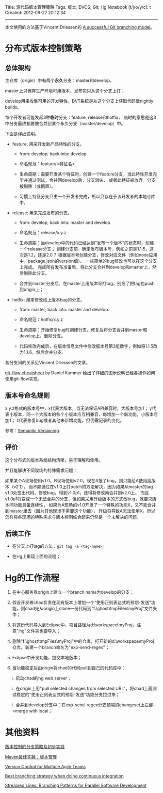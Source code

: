 Title: 源代码版本管理策略
Tags: 版本; DVCS; Git; Hg
Notebook [t/j/o/y/c]: t
Created: 2012-09-27 20:12:34

------

本文使用的方法基于Vincent Driessen的
[A successful Git branching model](http://nvie.com/posts/a-successful-git-branching-model/)。

# 分布式版本控制策略

## 总体架构

主仓库（origin）中有两个**永久**分支：master和develop。

master上只保存生产环境可用版本，发布包只从这个分支上打；

develop用来收集可用的开发特性，BVT系统是从这个分支上获取代码做nightly builds。

每个开发者可能发起3种**临时**分支：feature, release和hotfix，
临时的意思是这3中分支最终都要被合并到某个永久分支（master/develop）中。

下面是详细说明。

* feature: 用来开发新产品特性的分支。

    - from: develop; back into: develop.

    - 命名规范：feature/<特征名>

    - 生命周期：需要开发某个特征时，创建一个feature分支，当此特性开发完毕并通过测试，合并回develop后，分支消失，
      或者此特征被放弃，分支被删除（或搁置）。

    - 习惯上特征分支只由一个开发者完成，所以只存在于该开发者的本地仓库中。

* release: 用来完成发布的分支。

    - from: develop; back into: master and develop.

    - 命名规范：release/x.y.z

    - 生命周期：当develop中的代码已经达到“发布一个版本”的状态时，创建一个release分支；
      创建分支前，确定发布版本号，例如之前是1.1.5，这次是1.2，还是2.0？
      根据版本号创建分支，修改对应文件（例如node应用中，package.json的version值）。
      一些简单的bug修改也可以在这个分支上完成。
      完成所有发布准备后，将此分支合并到develop和master上，然后删除此分支。

    - 合并到master分支后，在master上用版本号打tag，别忘了把tag也push到origin上；

* hotfix: 用来修改线上版本bug的分支。

    - from: master; back into: master and develop.

    - 命名规范：hotfix/x.y.z

    - 生命周期：开始修复bug时创建分支，修复后将分支合并到master和develop上，删除分支。

    - 代码修改完成后，在版本信息文件中修改版本号第3组数字，例如将1.1.5改为1.1.6，然后合并分支。

各分支间的关系见Vincent Driessen的文章。

[git-flow cheatsheet](http://danielkummer.github.io/git-flow-cheatsheet/index.html) by Daniel Kummer
给出了详细的图示说明已经各操作如何使用git-flow实现。

## 版本号命名规则

x.y.z格式的版本号中，x代表大版本，当无法保证API兼容时，大版本号加1；
y代表小版本，同一个大版本的各个小版本应互相兼容，每增加一个新功能，小版本号加1；
z代表修复bug或者其他未新增功能，但仍需记录的变化。

参考：[Semantic Versioning](http://semver.org/).

## 评价

这个分布式的版本系统结构清晰，易于理解和使用。

并且能解决不同现场的特殊需求问题：

如果某个A现场使用v1.0，B现场使用v2.0，现在A报了bug，则只能给A使用高版本（v2.1），
而不能通过在v1.0上打patch的方法解决，因为如果从master的tag v1.0处签出代码，修改bug，得到v1.0p1，还得将修改再合并到v2.0上，
而且v1.0p1将变成一个无法合并的分支，但如果采用升级版本的方式改bug，就要求版本间功能具备连续性，
如果为A现场的v1.0开发了一个特殊的功能X，又不能合并到master里去（因为其他现场不需要这个功能），
升级将导致A无法使用X。所以怎样将各现场的特殊需求与版本控制结合起来仍然是一个未解决的问题。

## 后续工作

* 在分支上打tag的方法：`git tag -a <tag-name>`;

* 在Hg上重现上面的流程；

# Hg的工作流程

1. 在中心服务器origin上建立一个branch name为develop的分支；

1. 假设开发者chad负责在现有版本上增加一个“使用正则表达式的预期-发送”功能，则chad先从origin上clone一份代码到"f:\ghost\tmpFiles\myProj"文件夹中；

1. 将这份代码导入到Eclipse中，项目路径为d:\workspace\myProj，注意".hg"文件夹也要导入；

1. 删除"f:\ghost\tmpFiles\myProj"中的仓库，打开新的d:\workspace\myProj仓库，新建一个branch命名为"exp-send-regex"；

1. Eclipse中开发功能，提交本地版本；

1. 当功能稳定后由origin将chad的代码pull到自己的代码库中：

    i. 启动chad的hg web server； 

    i. 在origin上用"pull selected changes from selected URL"，将chad上面测试稳定的“使用正则表达式的预期-发送”功能分支拉过来； 

    i. 合并到develop分支中：在exp-send-regex分支顶端的changeset上右键->merge with local； 

# 其他资料

[版本控制的分支策略及初步实践]( http://www.51testing.com/?uid-300987-action-viewspace-itemid-823031 )

[Maven最佳实践：版本管理]( http://juvenshun.iteye.com/blog/376422 )

[Version Control for Multiple Agile Teams]( http://www.infoq.com/articles/agile-version-control )

[Best branching strategy when doing continuous integration]( http://stackoverflow.com/questions/597707/best-branching-strategy-when-doing-continuous-integration )

[Streamed Lines: Branching Patterns for Parallel Software Development]( http://www.hillside.net/plop/plop98/final_submissions/P37.doc )
